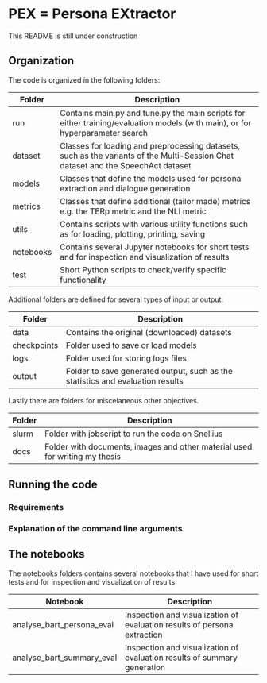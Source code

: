 # PEX = Persona EXtractor

This README is still under construction

## Organization

The code is organized in the following folders:

| Folder      | Description |
| ----------- | --- |
| run         | Contains main.py and tune.py the main scripts for either training/evaluation models (with main), or for hyperparameter search |
| dataset     | Classes for loading and preprocessing datasets, such as the variants of the Multi-Session Chat dataset and the SpeechAct dataset |
| models      | Classes that define the models used for persona extraction and dialogue generation |
| metrics     | Classes that define additional (tailor made) metrics e.g. the TERp metric and the NLI metric |
| utils       | Contains scripts with various utility functions such as for loading, plotting, printing, saving |
| notebooks   | Contains several Jupyter notebooks for short tests and for inspection and visualization of results |
| test        | Short Python scripts to check/verify specific functionality

Additional folders are defined for several types of input or output:

| Folder        | Description |
| ------------- | --- |
| data          | Contains the original (downloaded) datasets |
| checkpoints   | Folder used to save or load models |
| logs          | Folder used for storing logs files |
| output        | Folder to save generated output, such as the statistics and evaluation results |

Lastly there are folders for miscelaneous other objectives.

| Folder        | Description |
| ------------- | --- |
| slurm         | Folder with jobscript to run the code on Snellius |
| docs          | Folder with documents, images and other material used for writing my thesis |

## Running the code

### Requirements

### Explanation of the command line arguments

## The notebooks
The notebooks folders contains several notebooks that I have used for short tests and for inspection and visualization of results

| Notebook                  | Description |
| ------------------------- | --- |
| analyse_bart_persona_eval | Inspection and visualization of evaluation results of persona extraction |
| analyse_bart_summary_eval | Inspection and visualization of evaluation results of summary generation |



